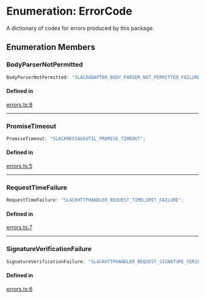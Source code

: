 # Enumeration: ErrorCode

A dictionary of codes for errors produced by this package.

## Enumeration Members

### BodyParserNotPermitted

```ts
BodyParserNotPermitted: "SLACKADAPTER_BODY_PARSER_NOT_PERMITTED_FAILURE";
```

#### Defined in

[errors.ts:8](https://github.com/slackapi/node-slack-sdk/blob/c15385ef93ccdde9702f52f7d1f445999203d794/packages/interactive-messages/src/errors.ts#L8)

***

### PromiseTimeout

```ts
PromiseTimeout: "SLACKMESSAGEUTIL_PROMISE_TIMEOUT";
```

#### Defined in

[errors.ts:5](https://github.com/slackapi/node-slack-sdk/blob/c15385ef93ccdde9702f52f7d1f445999203d794/packages/interactive-messages/src/errors.ts#L5)

***

### RequestTimeFailure

```ts
RequestTimeFailure: "SLACKHTTPHANDLER_REQUEST_TIMELIMIT_FAILURE";
```

#### Defined in

[errors.ts:7](https://github.com/slackapi/node-slack-sdk/blob/c15385ef93ccdde9702f52f7d1f445999203d794/packages/interactive-messages/src/errors.ts#L7)

***

### SignatureVerificationFailure

```ts
SignatureVerificationFailure: "SLACKHTTPHANDLER_REQUEST_SIGNATURE_VERIFICATION_FAILURE";
```

#### Defined in

[errors.ts:6](https://github.com/slackapi/node-slack-sdk/blob/c15385ef93ccdde9702f52f7d1f445999203d794/packages/interactive-messages/src/errors.ts#L6)
